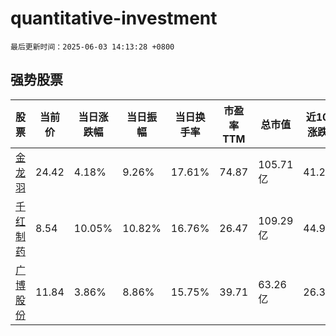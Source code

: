 # quantitative-investment

`最后更新时间：2025-06-03 14:13:28 +0800`

## 强势股票

|股票|当前价|当日涨跌幅|当日振幅|当日换手率|市盈率TTM|总市值|近10日涨跌幅|
|----|----|----|----|----|----|----|----|
|[金龙羽](https://xueqiu.com/S/SZ002882)|24.42|4.18%|9.26%|17.61%|74.87|105.71亿|41.24%|
|[千红制药](https://xueqiu.com/S/SZ002550)|8.54|10.05%|10.82%|16.76%|26.47|109.29亿|44.99%|
|[广博股份](https://xueqiu.com/S/SZ002103)|11.84|3.86%|8.86%|15.75%|39.71|63.26亿|26.36%|

